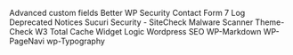 Advanced custom fields
Better WP Security
Contact Form 7
Log Deprecated 
Notices
Sucuri Security - SiteCheck Malware Scanner
Theme-Check
W3 Total Cache
Widget Logic
Wordpress SEO
WP-Markdown
WP-PageNavi
wp-Typography
